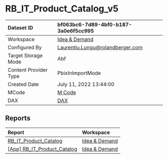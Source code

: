 



# RB_IT_Product_Catalog_v5

|Dataset ID|bf063bc6-7d89-4bf0-b187-3a0e6f5cc995|
| :--- | :--- |
|Workspace|[Idea & Demand](../Workspaces/Idea-&-Demand.md)|
|Configured By|Laurentiu.Lungu@rolandberger.com|
|Target Storage Mode|Abf|
|Content Provider Type|PbixInImportMode|
|Created Date|July 11, 2022 13:44:00|
|MCode|[M Code](./RB_IT_Product_Catalog_v5/mcode.md)|
|DAX|[DAX](./RB_IT_Product_Catalog_v5/dax.md)|

## Reports

|Report|Workspace|
| :--- | :--- |
|[RB_IT_Product_Catalog](../Reports/RB_IT_Product_Catalog.md)|[Idea & Demand](../Workspaces/Idea-&-Demand.md)|
|[[App] RB_IT_Product_Catalog](../Reports/[App]-RB_IT_Product_Catalog.md)|[Idea & Demand](../Workspaces/Idea-&-Demand.md)|
